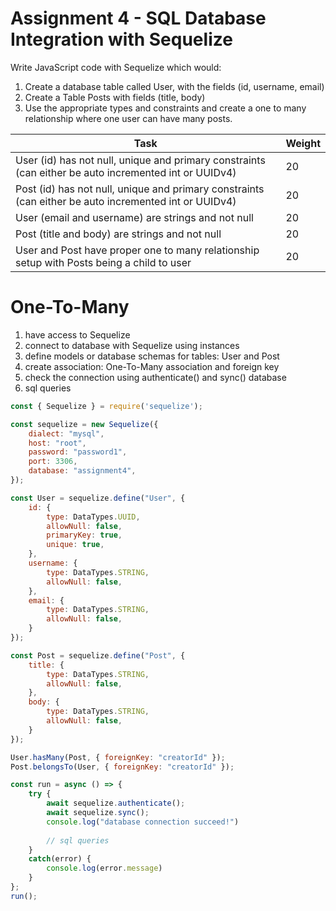 # Assignment 4 - SQL Database Integration with Sequelize

Write JavaScript code with Sequelize which would:

1.	Create a database table called User, with the fields (id, username, email)
2.	Create a Table Posts with fields (title, body)
3.	Use the appropriate types and constraints and create a one to many relationship where one user can have many posts.

| Task                                                      | Weight |
|-----------------------------------------------------------|--------|
| User (id) has not null, unique and primary constraints (can either be auto incremented int or UUIDv4) | 20     |
| Post (id) has not null, unique and primary constraints (can either be auto incremented int or UUIDv4) | 20     |
| User (email and username) are strings and not null        | 20     |
| Post (title and body) are strings and not null            | 20     |
| User and Post have proper one to many relationship setup with Posts being a child to user | 20     |

# One-To-Many

1. have access to Sequelize
2. connect to database with Sequelize using instances
3. define models or database schemas for tables: User and Post
4. create association: One-To-Many association and foreign key
5. check the connection using authenticate() and sync() database
6. sql queries

```javascript
const { Sequelize } = require('sequelize');

const sequelize = new Sequelize({
	dialect: "mysql",
	host: "root",
	password: "password1",
	port: 3306,
	database: "assignment4",
});

const User = sequelize.define("User", {
	id: {
		type: DataTypes.UUID,
		allowNull: false,
		primaryKey: true,
		unique: true,
	},
	username: {
		type: DataTypes.STRING,
		allowNull: false,
	},
	email: {
		type: DataTypes.STRING,
		allowNull: false,
	}
});

const Post = sequelize.define("Post", {
	title: {
		type: DataTypes.STRING,
		allowNull: false,
	},
	body: {
		type: DataTypes.STRING,
		allowNull: false,
	}
});

User.hasMany(Post, { foreignKey: "creatorId" });
Post.belongsTo(User, { foreignKey: "creatorId" });

const run = async () => {
	try {
		await sequelize.authenticate();
		await sequelize.sync();
		console.log("database connection succeed!")
		
		// sql queries
	}
	catch(error) {
		console.log(error.message)
	}
};
run();
```